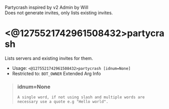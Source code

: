 Partycrash inspired by v2 Admin by Will<br/>Does not generate invites, only lists existing invites.

# <@1275521742961508432>partycrash
Lists servers and existing invites for them.<br/>
 - Usage: `<@1275521742961508432>partycrash [idnum=None]`
 - Restricted to: `BOT_OWNER`
Extended Arg Info
> ### idnum=None
> ```
> A single word, if not using slash and multiple words are necessary use a quote e.g "Hello world".
> ```
